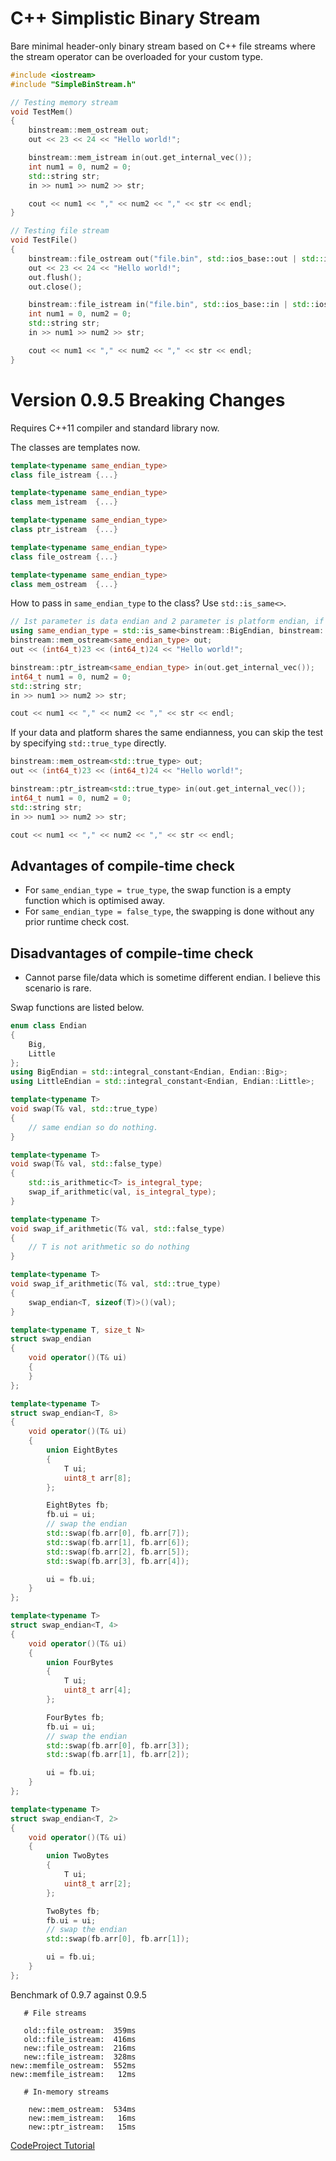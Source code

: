 # C++ Simplistic Binary Stream

Bare minimal header-only binary stream based on C++ file streams where the stream operator can be overloaded for your custom type.

```cpp
#include <iostream>
#include "SimpleBinStream.h"

// Testing memory stream
void TestMem()
{
    binstream::mem_ostream out;
    out << 23 << 24 << "Hello world!";

    binstream::mem_istream in(out.get_internal_vec());
    int num1 = 0, num2 = 0;
    std::string str;
    in >> num1 >> num2 >> str;

    cout << num1 << "," << num2 << "," << str << endl;
}

// Testing file stream
void TestFile()
{
    binstream::file_ostream out("file.bin", std::ios_base::out | std::ios_base::binary);
    out << 23 << 24 << "Hello world!";
    out.flush();
    out.close();

    binstream::file_istream in("file.bin", std::ios_base::in | std::ios_base::binary);
    int num1 = 0, num2 = 0;
    std::string str;
    in >> num1 >> num2 >> str;

    cout << num1 << "," << num2 << "," << str << endl;
}
```

# Version 0.9.5 Breaking Changes

Requires C++11 compiler and standard library now.

The classes are templates now. 

```cpp
template<typename same_endian_type>
class file_istream {...}

template<typename same_endian_type>
class mem_istream  {...}

template<typename same_endian_type>
class ptr_istream  {...}

template<typename same_endian_type>
class file_ostream {...}

template<typename same_endian_type>
class mem_ostream  {...}
```

How to pass in `same_endian_type` to the class? Use `std::is_same<>`.

```cpp
// 1st parameter is data endian and 2 parameter is platform endian, if they are different, swap.
using same_endian_type = std::is_same<binstream::BigEndian, binstream::LittleEndian>;
binstream::mem_ostream<same_endian_type> out;
out << (int64_t)23 << (int64_t)24 << "Hello world!";

binstream::ptr_istream<same_endian_type> in(out.get_internal_vec());
int64_t num1 = 0, num2 = 0;
std::string str;
in >> num1 >> num2 >> str;

cout << num1 << "," << num2 << "," << str << endl;
```

If your data and platform shares the same endianness, you can skip the test by specifying `std::true_type` directly.

```cpp
binstream::mem_ostream<std::true_type> out;
out << (int64_t)23 << (int64_t)24 << "Hello world!";

binstream::ptr_istream<std::true_type> in(out.get_internal_vec());
int64_t num1 = 0, num2 = 0;
std::string str;
in >> num1 >> num2 >> str;

cout << num1 << "," << num2 << "," << str << endl;
```

## Advantages of compile-time check

* For `same_endian_type = true_type`, the swap function is a empty function which is optimised away.
* For `same_endian_type = false_type`, the swapping is done without any prior runtime check cost.

## Disadvantages of compile-time check

* Cannot parse file/data which is sometime different endian. I believe this scenario is rare.

Swap functions are listed below.

```cpp
enum class Endian
{
    Big,
    Little
};
using BigEndian = std::integral_constant<Endian, Endian::Big>;
using LittleEndian = std::integral_constant<Endian, Endian::Little>;

template<typename T>
void swap(T& val, std::true_type)
{
    // same endian so do nothing.
}

template<typename T>
void swap(T& val, std::false_type)
{
    std::is_arithmetic<T> is_integral_type;
    swap_if_arithmetic(val, is_integral_type);
}

template<typename T>
void swap_if_arithmetic(T& val, std::false_type)
{
    // T is not arithmetic so do nothing
}

template<typename T>
void swap_if_arithmetic(T& val, std::true_type)
{
    swap_endian<T, sizeof(T)>()(val);
}

template<typename T, size_t N>
struct swap_endian
{
    void operator()(T& ui)
    {
    }
};

template<typename T>
struct swap_endian<T, 8>
{
    void operator()(T& ui)
    {
        union EightBytes
        {
            T ui;
            uint8_t arr[8];
        };

        EightBytes fb;
        fb.ui = ui;
        // swap the endian
        std::swap(fb.arr[0], fb.arr[7]);
        std::swap(fb.arr[1], fb.arr[6]);
        std::swap(fb.arr[2], fb.arr[5]);
        std::swap(fb.arr[3], fb.arr[4]);

        ui = fb.ui;
    }
};

template<typename T>
struct swap_endian<T, 4>
{
    void operator()(T& ui)
    {
        union FourBytes
        {
            T ui;
            uint8_t arr[4];
        };

        FourBytes fb;
        fb.ui = ui;
        // swap the endian
        std::swap(fb.arr[0], fb.arr[3]);
        std::swap(fb.arr[1], fb.arr[2]);

        ui = fb.ui;
    }
};

template<typename T>
struct swap_endian<T, 2>
{
    void operator()(T& ui)
    {
        union TwoBytes
        {
            T ui;
            uint8_t arr[2];
        };

        TwoBytes fb;
        fb.ui = ui;
        // swap the endian
        std::swap(fb.arr[0], fb.arr[1]);

        ui = fb.ui;
    }
};
```

Benchmark of 0.9.7 against 0.9.5

```
   # File streams

   old::file_ostream:  359ms
   old::file_istream:  416ms
   new::file_ostream:  216ms
   new::file_istream:  328ms
new::memfile_ostream:  552ms
new::memfile_istream:   12ms

   # In-memory streams

    new::mem_ostream:  534ms
    new::mem_istream:   16ms
    new::ptr_istream:   15ms
```

[CodeProject Tutorial](http://www.codeproject.com/Tips/808776/Cplusplus-Simplistic-Binary-Streams)
